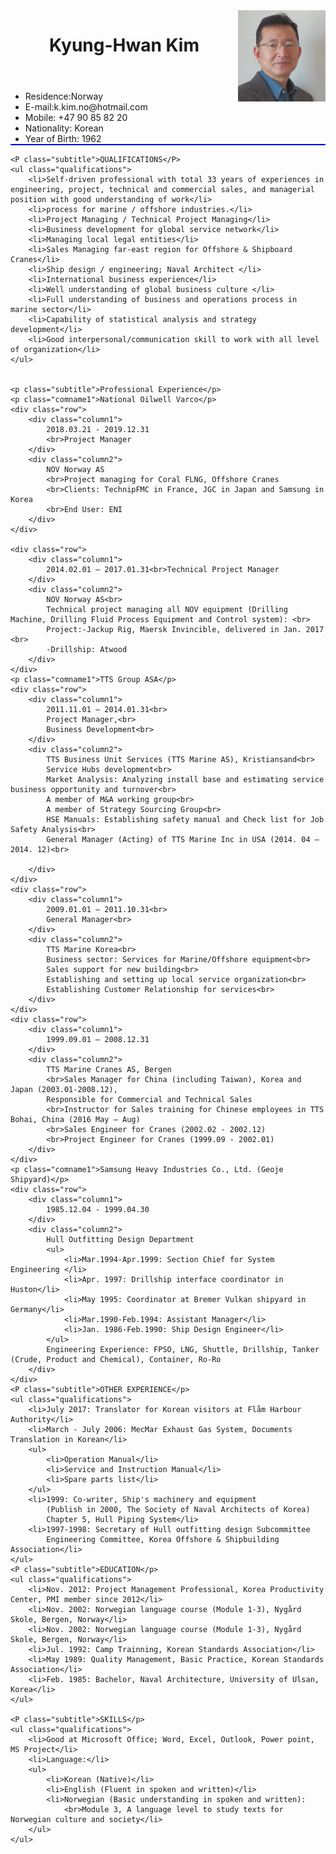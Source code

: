 <!DOCTYPE html>
<html lang="en">

<head>
    <meta charset="UTF-8">
    <title>CV for Kyung Hwan Kim</title>
</head>

<body>
    <pic>
        <img src="P3180288-1.jpg" alt="">
    </pic>
    <header>
        <h1>Kyung-Hwan Kim</h1>
    </header>
    <ul class="header">
        <li>Residence:Norway</li>
        <li>E-mail:k.kim.no@hotmail.com</li>
        <li>Mobile: +47 90 85 82 20</li>
        <li>Nationality: Korean</li>
        <li>Year of Birth: 1962</li>
    </ul>

    <P class="subtitle">QUALIFICATIONS</P>
    <ul class="qualifications">
        <li>Self-driven professional with total 33 years of experiences in engineering, project, technical and commercial sales, and managerial position with good understanding of work</li>
        <li>process for marine / offshore industries.</li>
        <li>Project Managing / Technical Project Managing</li>
        <li>Business development for global service network</li>
        <li>Managing local legal entities</li>
        <li>Sales Managing far-east region for Offshore & Shipboard Cranes</li>
        <li>Ship design / engineering; Naval Architect </li>
        <li>International business experience</li>
        <li>Well understanding of global business culture </li>
        <li>Full understanding of business and operations process in marine sector</li>
        <li>Capability of statistical analysis and strategy development</li>
        <li>Good interpersonal/communication skill to work with all level of organization</li>
    </ul>


    <p class="subtitle">Professional Experience</p>
    <p class="comname1">National Oilwell Varco</p>
    <div class="row">
        <div class="column1">
            2018.03.21 - 2019.12.31
            <br>Project Manager
        </div>
        <div class="column2">
            NOV Norway AS
            <br>Project managing for Coral FLNG, Offshore Cranes
            <br>Clients: TechnipFMC in France, JGC in Japan and Samsung in Korea
            <br>End User: ENI
        </div>
    </div>

    <div class="row">
        <div class="column1">
            2014.02.01 – 2017.01.31<br>Technical Project Manager
        </div>
        <div class="column2">
            NOV Norway AS<br>
            Technical project managing all NOV equipment (Drilling Machine, Drilling Fluid Process Equipment and Control system): <br>
            Project:-Jackup Rig, Maersk Invincible, delivered in Jan. 2017 <br>
            -Drillship: Atwood
        </div>
    </div>
    <p class="comname1">TTS Group ASA</p>
    <div class="row">
        <div class="column1">
            2011.11.01 – 2014.01.31<br>
            Project Manager,<br>
            Business Development<br>
        </div>
        <div class="column2">
            TTS Business Unit Services (TTS Marine AS), Kristiansand<br>
            Service Hubs development<br>
            Market Analysis: Analyzing install base and estimating service business opportunity and turnover<br>
            A member of M&A working group<br>
            A member of Strategy Sourcing Group<br>
            HSE Manuals: Establishing safety manual and Check list for Job Safety Analysis<br>
            General Manager (Acting) of TTS Marine Inc in USA (2014. 04 – 2014. 12)<br>

        </div>
    </div>
    <div class="row">
        <div class="column1">
            2009.01.01 – 2011.10.31<br>
            General Manager<br>
        </div>
        <div class="column2">
            TTS Marine Korea<br>
            Business sector: Services for Marine/Offshore equipment<br>
            Sales support for new building<br>
            Establishing and setting up local service organization<br>
            Establishing Customer Relationship for services<br>
        </div>
    </div>
    <div class="row">
        <div class="column1">
            1999.09.01 – 2008.12.31
        </div>
        <div class="column2">
            TTS Marine Cranes AS, Bergen
            <br>Sales Manager for China (including Taiwan), Korea and Japan (2003.01-2008.12),
            Responsible for Commercial and Technical Sales
            <br>Instructor for Sales training for Chinese employees in TTS Bohai, China (2016 May – Aug)
            <br>Sales Engineer for Cranes (2002.02 - 2002.12)
            <br>Project Engineer for Cranes (1999.09 - 2002.01)
        </div>
    </div>
    <p class="comname1">Samsung Heavy Industries Co., Ltd. (Geoje Shipyard)</p>
    <div class="row">
        <div class="column1">
            1985.12.04 - 1999.04.30
        </div>
        <div class="column2">
            Hull Outfitting Design Department
            <ul>
                <li>Mar.1994-Apr.1999: Section Chief for System Engineering </li>
                <li>Apr. 1997: Drillship interface coordinator in Huston</li>
                <li>May 1995: Coordinator at Bremer Vulkan shipyard in Germany</li>
                <li>Mar.1990-Feb.1994: Assistant Manager</li>
                <li>Jan. 1986-Feb.1990: Ship Design Engineer</li>
            </ul>
            Engineering Experience: FPSO, LNG, Shuttle, Drillship, Tanker (Crude, Product and Chemical), Container, Ro-Ro
        </div>
    </div>
    <P class="subtitle">OTHER EXPERIENCE</p>
    <ul class="qualifications">
        <li>July 2017: Translator for Korean visitors at Flåm Harbour Authority</li>
        <li>March - July 2006: MecMar Exhaust Gas System, Documents Translation in Korean</li>
        <ul>
            <li>Operation Manual</li>
            <li>Service and Instruction Manual</li>
            <li>Spare parts list</li>
        </ul>
        <li>1999: Co-writer, Ship's machinery and equipment
            (Publish in 2000, The Society of Naval Architects of Korea)
            Chapter 5, Hull Piping System</li>
        <li>1997-1998: Secretary of Hull outfitting design Subcommittee
            Engineering Committee, Korea Offshore & Shipbuilding Association</li>
    </ul>
    <P class="subtitle">EDUCATION</p>
    <ul class="qualifications">
        <li>Nov. 2012: Project Management Professional, Korea Productivity Center, PMI member since 2012</li>
        <li>Nov. 2002: Norwegian language course (Module 1-3), Nygård Skole, Bergen, Norway</li>
        <li>Nov. 2002: Norwegian language course (Module 1-3), Nygård Skole, Bergen, Norway</li>
        <li>Jul. 1992: Camp Trainning, Korean Standards Association</li>
        <li>May 1989: Quality Management, Basic Practice, Korean Standards Association</li>
        <li>Feb. 1985: Bachelor, Naval Architecture, University of Ulsan, Korea</li>
    </ul>

    <P class="subtitle">SKILLS</p>
    <ul class="qualifications">
        <li>Good at Microsoft Office; Word, Excel, Outlook, Power point, MS Project</li>
        <li>Language:</li>
        <ul>
            <li>Korean (Native)</li>
            <li>English (Fluent in spoken and written)</li>
            <li>Norwegian (Basic understanding in spoken and written):
                <br>Module 3, A language level to study texts for Norwegian culture and society</li>
        </ul>
    </ul>

</body>
</html>

<style>
    img {
        width: 140px;
        float: right;
    }

    header {
        text-align: center;
    }

    .header {
        border-bottom: 2px solid blue;
    }

    .qual {
        text-underline-position: below
    }

    .subtitle {
        font-size: 1.2rem;
        color: blue;
        text-decoration: underline;
    }
    .comname1{
        text-decoration: underline;
    }

    .column1 {
        float: left;
        width: 30%;
    }

    .column2 {
        float: left;
        width: 70%;
    }

    .row:after {
        content: "";
        display: table;
        clear: both;
    }

</style>
